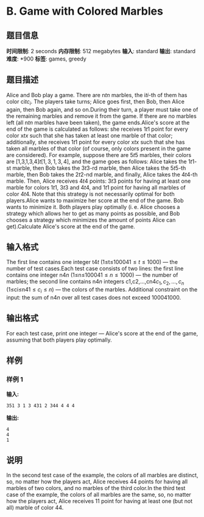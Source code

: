 # B. Game with Colored Marbles

## 题目信息

**时间限制**: 2 seconds
**内存限制**: 512 megabytes
**输入**: standard
**输出**: standard
**难度**: *900
**标签**: games, greedy

## 题目描述

Alice and Bob play a game. There are n$t$$n$ marbles, the i$t$$i$-th of them has color ci$t$$c_i$. The players take turns; Alice goes first, then Bob, then Alice again, then Bob again, and so on.During their turn, a player must take one of the remaining marbles and remove it from the game. If there are no marbles left (all n$t$$n$ marbles have been taken), the game ends.Alice's score at the end of the game is calculated as follows: she receives 1$t$$1$ point for every color x$t$$x$ such that she has taken at least one marble of that color; additionally, she receives 1$t$$1$ point for every color x$t$$x$ such that she has taken all marbles of that color (of course, only colors present in the game are considered). For example, suppose there are 5$t$$5$ marbles, their colors are [1,3,1,3,4]$t$$[1, 3, 1, 3, 4]$, and the game goes as follows: Alice takes the 1$t$$1$-st marble, then Bob takes the 3$t$$3$-rd marble, then Alice takes the 5$t$$5$-th marble, then Bob takes the 2$t$$2$-nd marble, and finally, Alice takes the 4$t$$4$-th marble. Then, Alice receives 4$t$$4$ points: 3$t$$3$ points for having at least one marble for colors 1$t$$1$, 3$t$$3$ and 4$t$$4$, and 1$t$$1$ point for having all marbles of color 4$t$$4$. Note that this strategy is not necessarily optimal for both players.Alice wants to maximize her score at the end of the game. Bob wants to minimize it. Both players play optimally (i. e. Alice chooses a strategy which allows her to get as many points as possible, and Bob chooses a strategy which minimizes the amount of points Alice can get).Calculate Alice's score at the end of the game.

## 输入格式

The first line contains one integer t$4$$t$ (1≤t≤1000$4$$1 \le t \le 1000$) — the number of test cases.Each test case consists of two lines: the first line contains one integer n$4$$n$ (1≤n≤1000$4$$1 \le n \le 1000$) — the number of marbles; the second line contains n$4$$n$ integers c1,c2,…,cn$4$$c_1, c_2, \dots, c_n$ (1≤ci≤n$4$$1 \le c_i \le n$) — the colors of the marbles. Additional constraint on the input: the sum of n$4$$n$ over all test cases does not exceed 1000$4$$1000$.

## 输出格式

For each test case, print one integer — Alice's score at the end of the game, assuming that both players play optimally.

## 样例

### 样例 1

**输入:**
```
351 3 1 3 431 2 344 4 4 4
```

**输出:**
```
4
4
1
```

## 说明

In the second test case of the example, the colors of all marbles are distinct, so, no matter how the players act, Alice receives 4$4$ points for having all marbles of two colors, and no marbles of the third color.In the third test case of the example, the colors of all marbles are the same, so, no matter how the players act, Alice receives 1$1$ point for having at least one (but not all) marble of color 4$4$.
